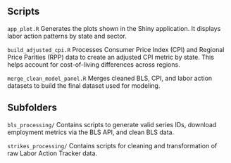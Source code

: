 ## Scripts

`app_plot.R`
Generates the plots shown in the Shiny application. It displays labor action patterns by state and sector.

`build_adjusted_cpi.R`
Processes Consumer Price Index (CPI) and Regional Price Parities (RPP) data to create an adjusted CPI metric by state. This helps account for cost-of-living differences across regions.

`merge_clean_model_panel.R`
Merges cleaned BLS, CPI, and labor action datasets to build the final dataset used for modeling.

## Subfolders

`bls_processing/`
Contains scripts to generate valid series IDs, download employment metrics via the BLS API, and clean BLS data. 

`strikes_processing/`
Contains scripts for cleaning and transformation of raw Labor Action Tracker data.
